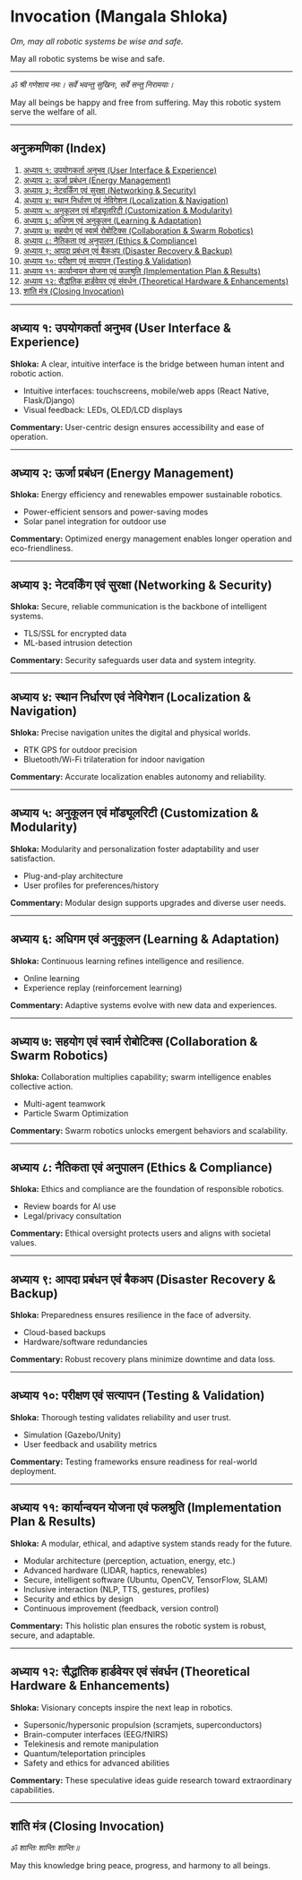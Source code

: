 # Invocation (Mangala Shloka)

_Om, may all robotic systems be wise and safe._

May all robotic systems be wise and safe.

---

_ॐ श्री गणेशाय नमः। सर्वे भवन्तु सुखिनः, सर्वे सन्तु निरामयाः।_

May all beings be happy and free from suffering. May this robotic system serve the welfare of all.

---

## अनुक्रमणिका (Index)

1. [अध्याय १: उपयोगकर्ता अनुभव (User Interface & Experience)](#adhyaya-1)
2. [अध्याय २: ऊर्जा प्रबंधन (Energy Management)](#adhyaya-2)
3. [अध्याय ३: नेटवर्किंग एवं सुरक्षा (Networking & Security)](#adhyaya-3)
4. [अध्याय ४: स्थान निर्धारण एवं नेविगेशन (Localization & Navigation)](#adhyaya-4)
5. [अध्याय ५: अनुकूलन एवं मॉड्यूलरिटी (Customization & Modularity)](#adhyaya-5)
6. [अध्याय ६: अधिगम एवं अनुकूलन (Learning & Adaptation)](#adhyaya-6)
7. [अध्याय ७: सहयोग एवं स्वार्म रोबोटिक्स (Collaboration & Swarm Robotics)](#adhyaya-7)
8. [अध्याय ८: नैतिकता एवं अनुपालन (Ethics & Compliance)](#adhyaya-8)
9. [अध्याय ९: आपदा प्रबंधन एवं बैकअप (Disaster Recovery & Backup)](#adhyaya-9)
10. [अध्याय १०: परीक्षण एवं सत्यापन (Testing & Validation)](#adhyaya-10)
11. [अध्याय ११: कार्यान्वयन योजना एवं फलश्रुति (Implementation Plan & Results)](#adhyaya-11)
12. [अध्याय १२: सैद्धांतिक हार्डवेयर एवं संवर्धन (Theoretical Hardware & Enhancements)](#adhyaya-12)
13. [शांति मंत्र (Closing Invocation)](#shanti)

---

## अध्याय १: उपयोगकर्ता अनुभव (User Interface & Experience) <a name="adhyaya-1"></a>

**Shloka:**
A clear, intuitive interface is the bridge between human intent and robotic action.

- Intuitive interfaces: touchscreens, mobile/web apps (React Native, Flask/Django)
- Visual feedback: LEDs, OLED/LCD displays

**Commentary:**
User-centric design ensures accessibility and ease of operation.

---

## अध्याय २: ऊर्जा प्रबंधन (Energy Management) <a name="adhyaya-2"></a>

**Shloka:**
Energy efficiency and renewables empower sustainable robotics.

- Power-efficient sensors and power-saving modes
- Solar panel integration for outdoor use

**Commentary:**
Optimized energy management enables longer operation and eco-friendliness.

---

## अध्याय ३: नेटवर्किंग एवं सुरक्षा (Networking & Security) <a name="adhyaya-3"></a>

**Shloka:**
Secure, reliable communication is the backbone of intelligent systems.

- TLS/SSL for encrypted data
- ML-based intrusion detection

**Commentary:**
Security safeguards user data and system integrity.

---

## अध्याय ४: स्थान निर्धारण एवं नेविगेशन (Localization & Navigation) <a name="adhyaya-4"></a>

**Shloka:**
Precise navigation unites the digital and physical worlds.

- RTK GPS for outdoor precision
- Bluetooth/Wi-Fi trilateration for indoor navigation

**Commentary:**
Accurate localization enables autonomy and reliability.

---

## अध्याय ५: अनुकूलन एवं मॉड्यूलरिटी (Customization & Modularity) <a name="adhyaya-5"></a>

**Shloka:**
Modularity and personalization foster adaptability and user satisfaction.

- Plug-and-play architecture
- User profiles for preferences/history

**Commentary:**
Modular design supports upgrades and diverse user needs.

---

## अध्याय ६: अधिगम एवं अनुकूलन (Learning & Adaptation) <a name="adhyaya-6"></a>

**Shloka:**
Continuous learning refines intelligence and resilience.

- Online learning
- Experience replay (reinforcement learning)

**Commentary:**
Adaptive systems evolve with new data and experiences.

---

## अध्याय ७: सहयोग एवं स्वार्म रोबोटिक्स (Collaboration & Swarm Robotics) <a name="adhyaya-7"></a>

**Shloka:**
Collaboration multiplies capability; swarm intelligence enables collective action.

- Multi-agent teamwork
- Particle Swarm Optimization

**Commentary:**
Swarm robotics unlocks emergent behaviors and scalability.

---

## अध्याय ८: नैतिकता एवं अनुपालन (Ethics & Compliance) <a name="adhyaya-8"></a>

**Shloka:**
Ethics and compliance are the foundation of responsible robotics.

- Review boards for AI use
- Legal/privacy consultation

**Commentary:**
Ethical oversight protects users and aligns with societal values.

---

## अध्याय ९: आपदा प्रबंधन एवं बैकअप (Disaster Recovery & Backup) <a name="adhyaya-9"></a>

**Shloka:**
Preparedness ensures resilience in the face of adversity.

- Cloud-based backups
- Hardware/software redundancies

**Commentary:**
Robust recovery plans minimize downtime and data loss.

---

## अध्याय १०: परीक्षण एवं सत्यापन (Testing & Validation) <a name="adhyaya-10"></a>

**Shloka:**
Thorough testing validates reliability and user trust.

- Simulation (Gazebo/Unity)
- User feedback and usability metrics

**Commentary:**
Testing frameworks ensure readiness for real-world deployment.

---

## अध्याय ११: कार्यान्वयन योजना एवं फलश्रुति (Implementation Plan & Results) <a name="adhyaya-11"></a>

**Shloka:**
A modular, ethical, and adaptive system stands ready for the future.

- Modular architecture (perception, actuation, energy, etc.)
- Advanced hardware (LIDAR, haptics, renewables)
- Secure, intelligent software (Ubuntu, OpenCV, TensorFlow, SLAM)
- Inclusive interaction (NLP, TTS, gestures, profiles)
- Security and ethics by design
- Continuous improvement (feedback, version control)

**Commentary:**
This holistic plan ensures the robotic system is robust, secure, and adaptable.

---

## अध्याय १२: सैद्धांतिक हार्डवेयर एवं संवर्धन (Theoretical Hardware & Enhancements) <a name="adhyaya-12"></a>

**Shloka:**
Visionary concepts inspire the next leap in robotics.

- Supersonic/hypersonic propulsion (scramjets, superconductors)
- Brain-computer interfaces (EEG/fNIRS)
- Telekinesis and remote manipulation
- Quantum/teleportation principles
- Safety and ethics for advanced abilities

**Commentary:**
These speculative ideas guide research toward extraordinary capabilities.

---

## शांति मंत्र (Closing Invocation) <a name="shanti"></a>

_ॐ शान्तिः शान्तिः शान्तिः॥_

May this knowledge bring peace, progress, and harmony to all beings.
